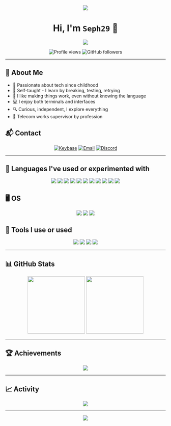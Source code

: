 <div align="center">
  <img src="https://capsule-render.vercel.app/api?type=waving&color=gradient&height=100&section=header&reversal=true" />
</div>

<h1 align="center">Hi, I'm <code>Seph29</code> 👋</h1>

<p align="center">
  <a href="https://github.com/DenverCoder1/readme-typing-svg">
    <img src="https://readme-typing-svg.herokuapp.com?font=Fira+Code&size=22&pause=1000&color=0FF8FC&center=true&vCenter=true&width=600&lines=Curious+and+self-taught;Not+a+dev+but+I+build+things;Telecoms+by+day%2C+Tinkerer+by+night;CLI+or+GUI%3F+Both;Always+digging+into+tech." />
  </a>
</p>

<p align="center">
  <img src="https://komarev.com/ghpvc/?username=Seph29&label=VIEWS&color=0e75b6&style=for-the-badge" alt="Profile views" />
  <img src="https://img.shields.io/github/followers/Seph29?label=FOLLOWERS&style=for-the-badge&color=blueviolet" alt="GitHub followers" />
</p>

---

## 🧠 About Me

- 🧠 Passionate about tech since childhood  
- 🔧 Self-taught - I learn by breaking, testing, retrying  
- 🧩 I like making things work, even without knowing the language  
- 💻 I enjoy both terminals and interfaces  
- 🔍 Curious, independent, I explore everything  
- 📡 Telecom works supervisor by profession  

## 📬 Contact

<p align="center">
  <a href="https://keybase.io/seph29"><img src="https://img.shields.io/badge/Keybase-33A0FF?style=for-the-badge&logo=keybase&logoColor=white" alt="Keybase"></a>
  <a href="mailto:git@seph29.ovh"><img src="https://img.shields.io/badge/Email-git@seph29.ovh-informational?style=for-the-badge&logo=gmail&logoColor=white" alt="Email"></a>
  <a href="https://discord.gg/ttfbVCavBk"><img src="https://img.shields.io/discord/1381673570643742822?label=Discord&logo=discord&style=for-the-badge&color=5865F2" alt="Discord"/></a>
</p>

---

## 🧪 Languages I've used or experimented with

<p align="center">
  <img src="https://img.shields.io/badge/Bash-black?style=for-the-badge&logo=gnubash&logoColor=white" />
  <img src="https://img.shields.io/badge/Shell-89e051?style=for-the-badge&logo=gnu-bash&logoColor=white" />
  <img src="https://img.shields.io/badge/Batch-000000?style=for-the-badge&logo=gnometerminal&logoColor=white" />
  <img src="https://img.shields.io/badge/PowerShell-5391FE?style=for-the-badge&logo=gnometerminal&logoColor=white" />
  <img src="https://img.shields.io/badge/HTML5-E34F26?style=for-the-badge&logo=html5&logoColor=white" />
  <img src="https://img.shields.io/badge/CSS3-1572B6?style=for-the-badge&logo=css3&logoColor=white" />
  <img src="https://img.shields.io/badge/PHP-777BB4?style=for-the-badge&logo=php&logoColor=white" />
  <img src="https://img.shields.io/badge/Python-14354C?style=for-the-badge&logo=python&logoColor=white" />
  <img src="https://img.shields.io/badge/Kotlin-7F52FF?style=for-the-badge&logo=kotlin&logoColor=white" />
  <img src="https://img.shields.io/badge/C%23-239120?style=for-the-badge&logo=sharp&logoColor=white" />
  <img src="https://img.shields.io/badge/Java-ED8B00?style=for-the-badge&logo=openjdk&logoColor=white" />
</p>

## 🖥️ OS

<p align="center">
  <img src="https://img.shields.io/badge/Windows-0078D6?style=for-the-badge&logo=windows&logoColor=white" />
  <img src="https://img.shields.io/badge/Linux-FCC624?style=for-the-badge&logo=linux&logoColor=black" />
  <img src="https://img.shields.io/badge/Android-3DDC84?style=for-the-badge&logo=android&logoColor=white" />
</p>

## 🧰 Tools I use or used

<p align="center">
  <img src="https://img.shields.io/badge/GitHub-181717?style=for-the-badge&logo=github&logoColor=white" />
  <img src="https://img.shields.io/badge/Android%20Studio-3DDC84?style=for-the-badge&logo=android-studio&logoColor=white" />
  <img src="https://img.shields.io/badge/VS%20Code-007ACC?style=for-the-badge&logo=visual-studio-code&logoColor=white" />
  <img src="https://img.shields.io/badge/Visual%20Studio-5C2D91?style=for-the-badge&logo=visual-studio&logoColor=white" />
</p>

---

## 📊 GitHub Stats

<div align="center">
  <img src="https://github-readme-stats.vercel.app/api?username=Seph29&theme=tokyonight&show_icons=true&count_private=true&hide_border=false" height="180"/>
  <img src="https://github-readme-streak-stats.herokuapp.com?user=Seph29&theme=tokyonight&hide_border=false" height="180"/>
</div>

---

## 🏆 Achievements

<div align="center">
  <img src="https://github-profile-trophy.vercel.app/?username=Seph29&theme=darkhub&no-frame=true&column=7&margin-w=10" />
</div>

---

## 📈 Activity

<div align="center">
  <img src="https://github-readme-activity-graph.vercel.app/graph?username=Seph29&theme=github-dark&hide_border=false" />
</div>

---

<div align="center">
  <img src="https://capsule-render.vercel.app/api?type=waving&color=gradient&height=100&section=footer" />
</div>
